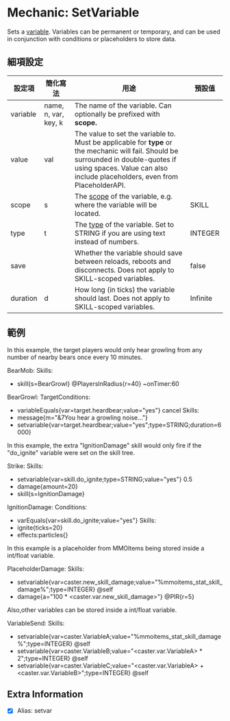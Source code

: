 Mechanic: SetVariable
=====================

Sets a [variable](/skills/variables). Variables can be permanent or
temporary, and can be used in conjunction with conditions or
placeholders to store data.

細項設定
----------

| 設定項 | 簡化寫法 | 用途 | 預設值 |
|-----------|---------|--------------------------------------------------------------------------------------------------------------------------------------------------------------------------------------------------------------------|---------------|
| variable  | name, n, var, key, k | The name of the variable. Can optionally be prefixed with **scope.**   |   |
| value | val | The value to set the variable to. Must be applicable for **type** or the mechanic will fail. Should be surrounded in double-quotes if using spaces. Value can also include placeholders, even from PlaceholderAPI. |   |
| scope | s   | The [scope](/skills/variables#variable_scopes) of the variable, e.g. where the variable will be located.| SKILL |
| type  | t | The [type](/skills/variables#variable_types) of the variable. Set to STRING if you are using text instead of numbers.| INTEGER   |
| save  | | Whether the variable should save between reloads, reboots and disconnects. Does not apply to SKILL-scoped variables.| false |
| duration  | d   | How long (in ticks) the variable should last. Does not apply to SKILL-scoped variables.| Infinite  |

  
範例
----

In this example, the target players would only hear growling from any
number of nearby bears once every 10 minutes.

BearMob:
  Skills:
  - skill{s=BearGrowl} @PlayersInRadius{r=40} ~onTimer:60

BearGrowl:
  TargetConditions:
  - variableEquals{var=target.heardbear;value="yes"} cancel
  Skills:
  - message{m="&7You hear a growling noise..."}
  - setvariable{var=target.heardbear;value="yes";type=STRING;duration=6000}

In this example, the extra "IgnitionDamage" skill would only fire if the
"do_ignite" variable were set on the skill tree.

Strike:
  Skills:
  - setvariable{var=skill.do_ignite;type=STRING;value="yes"} 0.5
  - damage{amount=20}
  - skill{s=IgnitionDamage}

IgnitionDamage:
  Conditions:
  - varEquals{var=skill.do_ignite;value="yes"}
  Skills:
  - ignite{ticks=20}
  - effects:particles{}

In this example is a placeholder from MMOItems being stored inside a int/float variable.

PlaceholderDamage:
  Skills:
  - setvariable{var=caster.new_skill_damage;value="%mmoitems_stat_skill_damage%";type=INTEGER} @self
  - damage{a="100 * <caster.var.new_skill_damage>"} @PIR{r=5}

Also,other variables can be stored inside a int/float variable.

VariableSend:
  Skills:
  - setvariable{var=caster.VariableA;value="%mmoitems_stat_skill_damage%";type=INTEGER} @self
  - setvariable{var=caster.VariableB;value="<caster.var.VariableA> * 2";type=INTEGER} @self
  - setvariable{var=caster.VariableC;value="<caster.var.VariableA> + <caster.var.VariableB>";type=INTEGER} @self

Extra Information
----------------

- [x] Alias: setvar